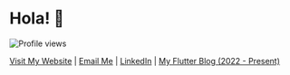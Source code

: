 # Hola! 👋  
![Profile views](https://komarev.com/ghpvc/?username=harshanacz&label=Profile%20views&color=0e75b6&style=flat)

[Visit My Website](https://harshanacz.com/)   |    [Email Me](mailto:HarshanaAmuwatte@gmail.com)    |    [LinkedIn](https://www.linkedin.com/in/harshanacz/)  |  [My Flutter Blog (2022 - Present) ](https://standwithflutter.blogspot.com/) 
  
